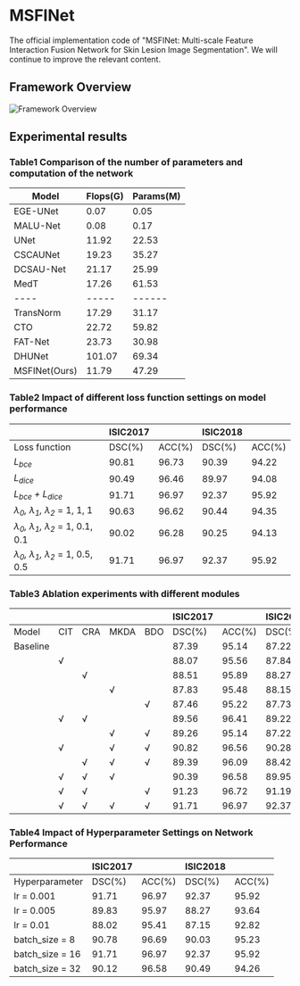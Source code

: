 # MSFINet
The official implementation code of "MSFINet: Multi-scale Feature Interaction Fusion Network for Skin Lesion Image Segmentation". We will continue to improve the relevant content.
## Framework Overview
![Framework Overview](https://github.com/WikYue/MSFINet/tree/main/figs/MSFINet.jpg)

## Experimental results
### Table1 Comparison of the number of parameters and computation of the network
 Model | Flops(G) | Params(M)
 ---- | ----- | ------  
 EGE-UNet  | 0.07 | 0.05 
 MALU-Net  | 0.08 | 0.17 
 UNet  | 11.92 | 22.53
 CSCAUNet  | 19.23 | 35.27
 DCSAU-Net  | 21.17 | 25.99
 MedT  | 17.26 | 61.53
 ---- | ----- | ------ 
 TransNorm  | 17.29 | 31.17
 CTO  | 22.72 | 59.82
 FAT-Net  | 23.73 | 30.98
 DHUNet  | 101.07 | 69.34
 MSFINet(Ours)  | 11.79 | 47.29

### Table2 Impact of different loss function settings on model performance
 | | ISIC2017 | |ISIC2018| |
 ---- | ----- | ------ | ------ | ------ |
 Loss function | DSC(%) | ACC(%) | DSC(%) | ACC(%)
 *L<sub>bce</sub>* | 90.81 | 96.73 | 90.39 | 94.22
 *L<sub>dice</sub>* | 90.49 | 96.46 | 89.97 | 94.08
 *L<sub>bce</sub> + L<sub>dice</sub>* | 91.71 | 96.97 | 92.37 | 95.92
 *λ<sub>0</sub>, λ<sub>1</sub>, λ<sub>2</sub>* = 1, 1, 1 | 90.63 | 96.62 | 90.44 | 94.35
 *λ<sub>0</sub>, λ<sub>1</sub>, λ<sub>2</sub>* = 1, 0.1, 0.1 | 90.02 | 96.28 | 90.25 | 94.13
 *λ<sub>0</sub>, λ<sub>1</sub>, λ<sub>2</sub>* = 1, 0.5, 0.5 | 91.71 | 96.97 | 92.37 | 95.92

### Table3 Ablation experiments with different modules
 | | | | | | ISIC2017 | |ISIC2018| |
 | ---- | ----- | ------ | ------ | ------ | ------ | ------ | ------ | ------ |
 | Model | CIT | CRA | MKDA | BDO | DSC(%) | ACC(%) | DSC(%) | ACC(%)
 | Baseline |  |  |  |  | 87.39 | 95.14 | 87.22 | 93.40
 |  | √ |  |  |  |88.07 | 95.56 | 87.84 | 93.53
 |  |  | √ |  |  |88.51 | 95.89 | 88.27 | 93.67
 |  |  |  | √ |  |87.83 | 95.48 | 88.15 | 93.64
 |  |  |  |  | √ |87.46 | 95.22 | 87.73 | 93.46
 |  | √ | √ |  |  |89.56 | 96.41 | 89.22 | 94.19
 |  |  |  | √ | √ |89.26 | 95.14 | 87.22 | 93.40
 |  | √ |  | √ | √ |90.82 | 96.56 | 90.28 | 94.17
 |  |  | √ | √ | √ |89.39 | 96.09 | 88.42 | 93.69
 |  | √ | √ | √ |  |90.39 | 96.58 | 89.95 | 93.98
 |  | √ | √ |  | √ | 91.23 | 96.72 | 91.19 | 95.10
 |  | √ | √ | √ | √ | 91.71 | 96.97 | 92.37 | 95.92

### Table4 Impact of Hyperparameter Settings on Network Performance
 | | ISIC2017 | |ISIC2018| |
 ---- | ----- | ------ | ------ | ------ |
 Hyperparameter | DSC(%) | ACC(%) | DSC(%) | ACC(%)
 lr = 0.001 | 91.71 | 96.97 | 92.37 | 95.92
 lr = 0.005 | 89.83 | 95.97 | 88.27 | 93.64
 lr = 0.01 | 88.02 | 95.41 | 87.15 | 92.82
 batch_size = 8 | 90.78 | 96.69 | 90.03 | 95.23
 batch_size = 16 | 91.71 | 96.97 | 92.37 | 95.92
 batch_size = 32 | 90.12 | 96.58 | 90.49 | 94.26


 
